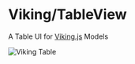 # Viking/TableView
A Table UI for [Viking.js](https://github.com/malomalo/viking) Models

![Viking Table](https://cdn.dribbble.com/users/212179/screenshots/6667759/viking-table.gif)